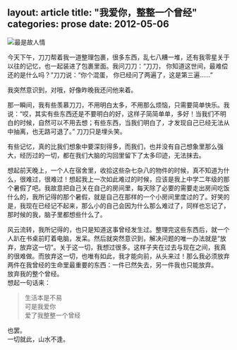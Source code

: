 layout: article
title: "我爱你，整整一个曾经"
categories: prose
date: 2012-05-06
---
![最是故人情](https://o654lj7pu.qnssl.com/20120506.jpg)

今天下午，刀刀帮着我一道整理包裹，很多东西，乱七八糟一堆，还有我零星关于以往的记忆，也一起装进了包裹里面。我问刀刀：“刀刀， 你知道这世间，最难偿还的是什么吗？”刀刀说：“你个混蛋， 你已经问了两遍了，这是第三遍……”

我突然意识到，对哦，好像昨晚我还问他来着。
<!---more--->  
那一瞬间，我有些羡慕刀刀，不用明白太多，不用那么烦恼，只需要简单快乐。我说：“哎，其实有些东西还是不要明白的好，这样子简简单单，多好！当我们不明白的时候，自然可以不用去想；有些东西，当我们明白了，才发现自己已经无法从中抽离，也无路可退了。”  刀刀只是埋头笑。

有些记忆，真的比我们想象中要深刻得多，而我们，也并没有自己想象里那么强大，经历过的一切，都在我们大脑的沟回里留下了太多印迹，无法抹去。

想起前天晚上，一个人在宿舍里，收拾这些杂七杂八的物件的时候，真不知道为什么，很难过，很难过！想起我上一次如此难过的时候，应该是我上中学二年级的那个暑假了吧。我故意把自己关在自己的房间里，每天除了必要的需要走出房间吃饭什么的，我所记得的那个暑假，就是自己在那样的一个小房间里度过的了。好笑的是，我现在已经记不起来，那么小的自己会因为什么那么难过了，同样也忘记了，那时候的我，脑子里都想些什么了。

风云流转，我所记得的，也只是知道这事曾经发生过。整理完这些东西后，就一个人趴在书桌前盯着电脑，发呆。然后就突然意识到，解决问题的唯一办法就是“放弃，放弃这一切”。关于这一切，我想过很多。这样子夹在过去与现在之间，我真的很难做。而放弃这一切，也唯有如此，我才能向前，从头来过！那么我必须放弃两件在我曾经的生命里最重要的东西：一件已然失去，另一件我也只能放弃。  
放弃我的整个曾经。  
想起一句话来：

> 生活本是不易  
> 可是我爱你  
> 爱了我整整一个曾经

也罢。  
一切就此，山水不逢。